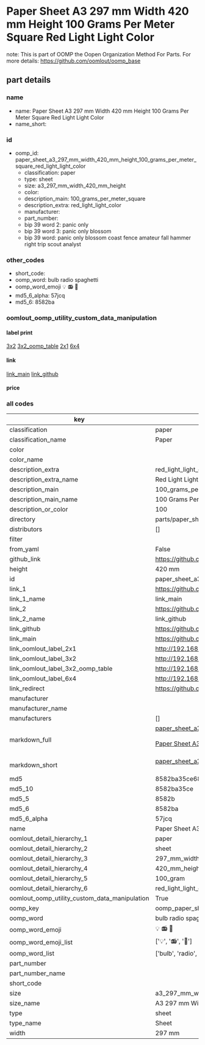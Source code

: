 # Paper Sheet A3 297 mm Width 420 mm Height 100 Grams Per Meter Square Red Light Light Color  

note: This is part of OOMP the Oopen Organization Method For Parts. For more details: https://github.com/oomlout/oomp_base

##  part details
  







### name
* name: Paper Sheet A3 297 mm Width 420 mm Height 100 Grams Per Meter Square Red Light Light Color
* name_short: 
### id
* oomp_id: paper_sheet_a3_297_mm_width_420_mm_height_100_grams_per_meter_square_red_light_light_color
  * classification: paper
  * type: sheet
  * size: a3_297_mm_width_420_mm_height
  * color: 
  * description_main: 100_grams_per_meter_square
  * description_extra: red_light_light_color
  * manufacturer: 
  * part_number: 
  * bip 39 word 2: panic only
  * bip 39 word 3: panic only blossom
  * bip 39 word: panic only blossom coast fence amateur fall hammer right trip scout analyst

### other_codes
* short_code: 
* oomp_word: bulb radio spaghetti
* oomp_word_emoji :bulb: :radio: :spaghetti:
* md5_6_alpha: 57jcq
* md5_6: 8582ba






### oomlout_oomp_utility_custom_data_manipulation
#### label print
[3x2](http://192.168.1.245:1112/?label=oomp%2057jcq)
[3x2_oomp_table](http://192.168.1.108:1112/?label=oomp%2057jcq)
[2x1](http://192.168.1.242:1112/?label=oomp%2057jcq)
[6x4](http://192.168.1.55:1112/?label=oomp%2057jcq)    

#### link

[link_main](https://github.com/oomlout/oomlout_oomp_version_1_messy/tree/main/parts/paper_sheet_a3_297_mm_width_420_mm_height_100_grams_per_meter_square_red_light_light_color) [link_github](https://github.com/oomlout/oomlout_oomp_version_1_messy/tree/main/parts/paper_sheet_a3_297_mm_width_420_mm_height_100_grams_per_meter_square_red_light_light_color)                             

#### price







### all codes 
| key | value |  
| --- | --- |  
| classification | paper |  
| classification_name | Paper |  
| color |  |  
| color_name |  |  
| description_extra | red_light_light_color |  
| description_extra_name | Red Light Light Color |  
| description_main | 100_grams_per_meter_square |  
| description_main_name | 100 Grams Per Meter Square |  
| description_or_color | 100 |  
| directory | parts/paper_sheet_a3_297_mm_width_420_mm_height_100_grams_per_meter_square_red_light_light_color |  
| distributors | [] |  
| filter |  |  
| from_yaml | False |  
| github_link | https://github.com/oomlout/oomlout_oomp_part_src/tree/main/parts/paper_sheet_a3_297_mm_width_420_mm_height_100_grams_per_meter_square_red_light_light_color |  
| height | 420 mm |  
| id | paper_sheet_a3_297_mm_width_420_mm_height_100_grams_per_meter_square_red_light_light_color |  
| link_1 | https://github.com/oomlout/oomlout_oomp_version_1_messy/tree/main/parts/paper_sheet_a3_297_mm_width_420_mm_height_100_grams_per_meter_square_red_light_light_color |  
| link_1_name | link_main |  
| link_2 | https://github.com/oomlout/oomlout_oomp_version_1_messy/tree/main/parts/paper_sheet_a3_297_mm_width_420_mm_height_100_grams_per_meter_square_red_light_light_color |  
| link_2_name | link_github |  
| link_github | https://github.com/oomlout/oomlout_oomp_version_1_messy/tree/main/parts/paper_sheet_a3_297_mm_width_420_mm_height_100_grams_per_meter_square_red_light_light_color |  
| link_main | https://github.com/oomlout/oomlout_oomp_version_1_messy/tree/main/parts/paper_sheet_a3_297_mm_width_420_mm_height_100_grams_per_meter_square_red_light_light_color |  
| link_oomlout_label_2x1 | http://192.168.1.242:1112/?label=oomp%2057jcq |  
| link_oomlout_label_3x2 | http://192.168.1.245:1112/?label=oomp%2057jcq |  
| link_oomlout_label_3x2_oomp_table | http://192.168.1.108:1112/?label=oomp%2057jcq |  
| link_oomlout_label_6x4 | http://192.168.1.55:1112/?label=oomp%2057jcq |  
| link_redirect | https://github.com/oomlout/oomlout_oomp_version_1_messy/tree/main/parts/paper_sheet_a3_297_mm_width_420_mm_height_100_grams_per_meter_square_red_light_light_color |  
| manufacturer |  |  
| manufacturer_name |  |  
| manufacturers | [] |  
| markdown_full | [paper_sheet_a3_297_mm_width_420_mm_height_100_grams_per_meter_square_red_light_light_color](none)<br>[](none)<br>[Paper Sheet A3 297 Mm Width 420 Mm Height 100 Grams Per Meter Square Red Light Light Color](none)<br><br> |  
| markdown_short | [paper_sheet_a3_297_mm_width_420_mm_height_100_grams_per_meter_square_red_light_light_color](none)<br><br> |  
| md5 | 8582ba35ce688a441eaa82cc3026c4fd |  
| md5_10 | 8582ba35ce |  
| md5_5 | 8582b |  
| md5_6 | 8582ba |  
| md5_6_alpha | 57jcq |  
| name | Paper Sheet A3 297 mm Width 420 mm Height 100 Grams Per Meter Square Red Light Light Color |  
| oomlout_detail_hierarchy_1 | paper |  
| oomlout_detail_hierarchy_2 | sheet |  
| oomlout_detail_hierarchy_3 | 297_mm_width |  
| oomlout_detail_hierarchy_4 | 420_mm_height |  
| oomlout_detail_hierarchy_5 | 100_gram |  
| oomlout_detail_hierarchy_6 | red_light_light_color |  
| oomlout_oomp_utility_custom_data_manipulation | True |  
| oomp_key | oomp_paper_sheet_a3_297_mm_width_420_mm_height_100_grams_per_meter_square_red_light_light_color |  
| oomp_word | bulb radio spaghetti |  
| oomp_word_emoji | :bulb: :radio: :spaghetti: |  
| oomp_word_emoji_list | [':bulb:', ':radio:', ':spaghetti:'] |  
| oomp_word_list | ['bulb', 'radio', 'spaghetti'] |  
| part_number |  |  
| part_number_name |  |  
| short_code |  |  
| size | a3_297_mm_width_420_mm_height |  
| size_name | A3 297 mm Width 420 mm Height |  
| type | sheet |  
| type_name | Sheet |  
| width | 297 mm |  
